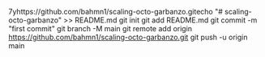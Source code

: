 7yhttps://github.com/bahmn1/scaling-octo-garbanzo.gitecho "# scaling-octo-garbanzo" >> README.md
git init
git add README.md
git commit -m "first commit"
git branch -M main
git remote add origin https://github.com/bahmn1/scaling-octo-garbanzo.git
git push -u origin main
